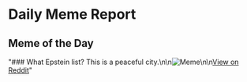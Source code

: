 # Daily Meme Report

## Meme of the Day
"### What Epstein list? This is a peaceful city.\n\n![Meme](https://i.redd.it/sqbvvds2sybf1.gif)\n\n[View on Reddit](https://redd.it/1lw2dfj)"
